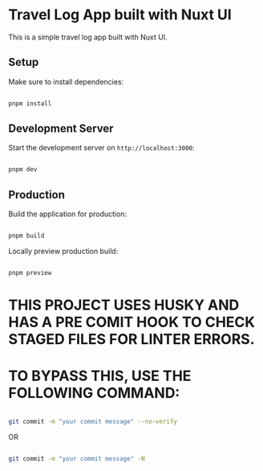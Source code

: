 # Travel Log App built with Nuxt UI

This is a simple travel log app built with Nuxt UI.

## Setup

Make sure to install dependencies:

```bash

pnpm install

```

## Development Server

Start the development server on `http://localhost:3000`:

```bash

pnpm dev

```

## Production

Build the application for production:

```bash

pnpm build

```

Locally preview production build:

```bash

pnpm preview

```

# THIS PROJECT USES HUSKY AND HAS A PRE COMIT HOOK TO CHECK STAGED FILES FOR LINTER ERRORS.

# TO BYPASS THIS, USE THE FOLLOWING COMMAND:

```bash

git commit -m "your commit message" --no-verify

```

OR

```bash

git commit -m "your commit message" -N

```
